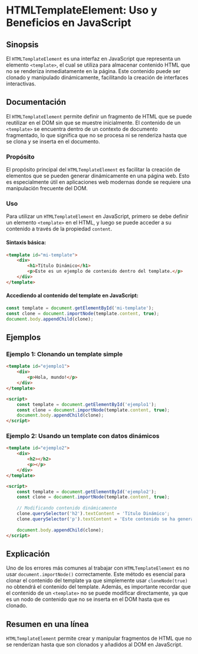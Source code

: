<!--
Meta Description: # HTMLTemplateElement: Uso y Beneficios en JavaScript ## Sinopsis El `HTMLTemplateElement` es una interfaz en JavaScript que representa un elemento `<...
Meta Keywords: template, que, contenido, document, clone
-->

# HTMLTemplateElement: Uso y Beneficios en JavaScript

## Sinopsis
El `HTMLTemplateElement` es una interfaz en JavaScript que representa un elemento `<template>`, el cual se utiliza para almacenar contenido HTML que no se renderiza inmediatamente en la página. Este contenido puede ser clonado y manipulado dinámicamente, facilitando la creación de interfaces interactivas.

## Documentación
El `HTMLTemplateElement` permite definir un fragmento de HTML que se puede reutilizar en el DOM sin que se muestre inicialmente. El contenido de un `<template>` se encuentra dentro de un contexto de documento fragmentado, lo que significa que no se procesa ni se renderiza hasta que se clona y se inserta en el documento.

### Propósito
El propósito principal del `HTMLTemplateElement` es facilitar la creación de elementos que se pueden generar dinámicamente en una página web. Esto es especialmente útil en aplicaciones web modernas donde se requiere una manipulación frecuente del DOM.

### Uso
Para utilizar un `HTMLTemplateElement` en JavaScript, primero se debe definir un elemento `<template>` en el HTML, y luego se puede acceder a su contenido a través de la propiedad `content`.

#### Sintaxis básica:
```html
<template id="mi-template">
    <div>
        <h1>Título Dinámico</h1>
        <p>Este es un ejemplo de contenido dentro del template.</p>
    </div>
</template>
```

#### Accediendo al contenido del template en JavaScript:
```javascript
const template = document.getElementById('mi-template');
const clone = document.importNode(template.content, true);
document.body.appendChild(clone);
```

## Ejemplos
### Ejemplo 1: Clonando un template simple
```html
<template id="ejemplo1">
    <div>
        <p>Hola, mundo!</p>
    </div>
</template>

<script>
    const template = document.getElementById('ejemplo1');
    const clone = document.importNode(template.content, true);
    document.body.appendChild(clone);
</script>
```

### Ejemplo 2: Usando un template con datos dinámicos
```html
<template id="ejemplo2">
    <div>
        <h2></h2>
        <p></p>
    </div>
</template>

<script>
    const template = document.getElementById('ejemplo2');
    const clone = document.importNode(template.content, true);
    
    // Modificando contenido dinámicamente
    clone.querySelector('h2').textContent = 'Título Dinámico';
    clone.querySelector('p').textContent = 'Este contenido se ha generado dinámicamente.';
    
    document.body.appendChild(clone);
</script>
```

## Explicación
Uno de los errores más comunes al trabajar con `HTMLTemplateElement` es no usar `document.importNode()` correctamente. Este método es esencial para clonar el contenido del template ya que simplemente usar `cloneNode(true)` no obtendrá el contenido del template. Además, es importante recordar que el contenido de un `<template>` no se puede modificar directamente, ya que es un nodo de contenido que no se inserta en el DOM hasta que es clonado.

## Resumen en una línea
`HTMLTemplateElement` permite crear y manipular fragmentos de HTML que no se renderizan hasta que son clonados y añadidos al DOM en JavaScript.